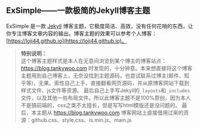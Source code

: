 ## ExSimple——一款极简的Jekyll博客主题

ExSimple 是一款 [Jekyll](http://jekyllcn.com) 博客主题，它极度简洁、高效，没有任何花哨的东西，让你专注博客文章内容的输出。博客主题的效果可以参考个人博客：[https://loji44.github.io](https://loji44.github.io)。

>**特别说明：** <br />
这个博客主题样式是本人在无意间浏览到某个博主的博客站点：<a href="https://blog.tankywoo.com" target="_blank">https://blog.tankywoo.com</a> 时发现的，十分钟意。本来想直接将这个博客主题用到自己博客上，无奈没找到主题源码，也尝试联系过博主(邮件、知乎等)，无果。索性自己上手，直接翻看网页源码，并从原博客网站下载到样式文件、js文件等资源。
最后自己上手写Jekyll的`_layouts`和`_includes`文件，以及其他一些布局文件。所以此博客主题不是100%原创，因为本人不是搞前端的，css之类不太擅长，但是写写html模版还是没问题的。
最后，本主题从 <a href="https://blog.tankywoo.com" target="_blank">https://blog.tankywoo.com</a> 博客网站上直接借用过来的资源：github.css、style.css、is.min.js、main.js
